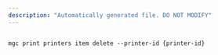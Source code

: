 ```yaml
---
description: "Automatically generated file. DO NOT MODIFY"
---
```


```cli

mgc print printers item delete --printer-id {printer-id}

```